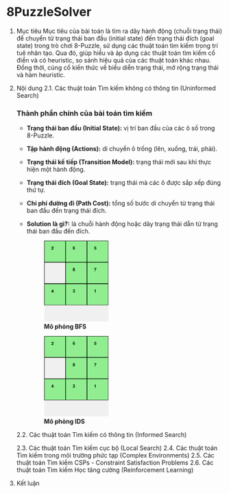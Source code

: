 # 8PuzzleSolver
1. Mục tiêu
    Mục tiêu của bài toán là tìm ra dãy hành động (chuỗi trạng thái) để chuyển từ trạng thái ban đầu (initial state) đến trạng thái đích (goal state) trong trò chơi 8-Puzzle, sử dụng các thuật toán tìm kiếm trong trí tuệ nhân tạo. Qua đó, giúp hiểu và áp dụng các thuật toán tìm kiếm cổ điển và có heuristic, so sánh hiệu quả của các thuật toán khác nhau. Đồng thời, củng cố kiến thức về biểu diễn trạng thái, mở rộng trạng thái và hàm heuristic.
2. Nội dung
    2.1. Các thuật toán Tìm kiếm không có thông tin (Uninformed Search)
    ### Thành phần chính của bài toán tìm kiếm
    - **Trạng thái ban đầu (Initial State):** vị trí ban đầu của các ô số trong 8-Puzzle.
    - **Tập hành động (Actions):** di chuyển ô trống (lên, xuống, trái, phải).
    - **Trạng thái kế tiếp (Transition Model):** trạng thái mới sau khi thực hiện một hành động.
    - **Trạng thái đích (Goal State):** trạng thái mà các ô được sắp xếp đúng thứ tự.
    - **Chi phí đường đi (Path Cost):** tổng số bước di chuyển từ trạng thái ban đầu đến trạng thái đích.
    - **Solution là gì?:** là chuỗi hành động hoặc dãy trạng thái dẫn từ trạng thái ban đầu đến đích.

        <figure>
        <img src="bfs.gif" width="150"/>
        <figcaption><strong>Mô phỏng BFS</strong></figcaption>
        </figure>

        <figure>
        <img src="ids.gif" width="150"/>
        <figcaption><strong>Mô phỏng IDS</strong></figcaption>
        </figure>

    2.2. Các thuật toán Tìm kiếm có thông tin (Informed Search)
    
    2.3. Các thuật toán Tìm kiếm cục bộ (Local Search)
    2.4. Các thuật toán Tìm kiếm trong môi trường phức tạp (Complex Environments)
    2.5. Các thuật toán Tìm kiếm CSPs - Constraint Satisfaction Problems
    2.6. Các thuật toán Tìm kiếm Học tăng cường (Reinforcement Learning)
3. Kết luận
